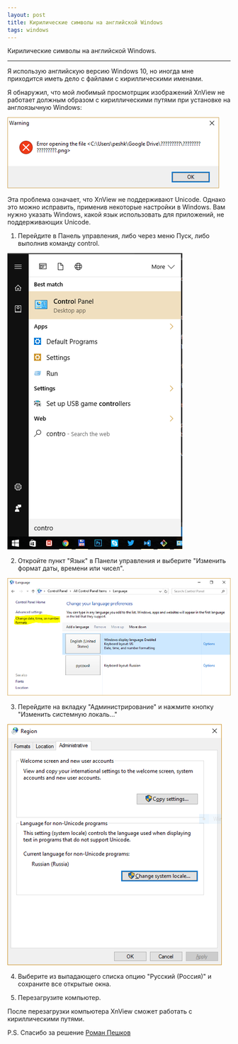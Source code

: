 ```yaml
---
layout: post
title: Кирилические символы на английской Windows
tags: windows
---
```

Кирилические символы на английской Windows.

---

Я использую английскую версию Windows 10, но иногда мне приходится иметь дело с файлами с кириллическими именами.

Я обнаружил, что мой любимый просмотрщик изображений XnView не работает должным образом с кириллическими путями при установке на англоязычную Windows:

![Кирилические символы на английской Windows](/assets\cyrilicsymbols\lscxvx0y.bmp)

Эта проблема означает, что XnView не поддерживают Unicode. Однако это можно исправить, применив некоторые настройки в Windows. Вам нужно указать Windows, какой язык использовать для приложений, не поддерживающих Unicode.

1. Перейдите в Панель управления, либо через меню Пуск, либо выполнив команду control.

![Кирилические символы на английской Windows](/assets\cyrilicsymbols\zdowdbao.bmp)

2. Откройте пункт "Язык" в Панели управления и выберите "Изменить формат даты, времени или чисел".

![Кирилические символы на английской Windows](/assets\cyrilicsymbols\cjkzdks5.bmp)

3. Перейдите на вкладку "Администрирование" и нажмите кнопку "Изменить системную локаль..."

![Кирилические символы на английской Windows](/assets\cyrilicsymbols\k8df1a77.bmp)

4. Выберите из выпадающего списка опцию "Русский (Россия)" и сохраните все открытые окна.

5. Перезагрузите компьютер.

После перезагрузки компьютера XnView сможет работать с кириллическими путями.

P.S. Спасибо за решение [Роман Пешков](https://rpeshkov.net/blog/cyrillic-symbols-on-english-windows/)
